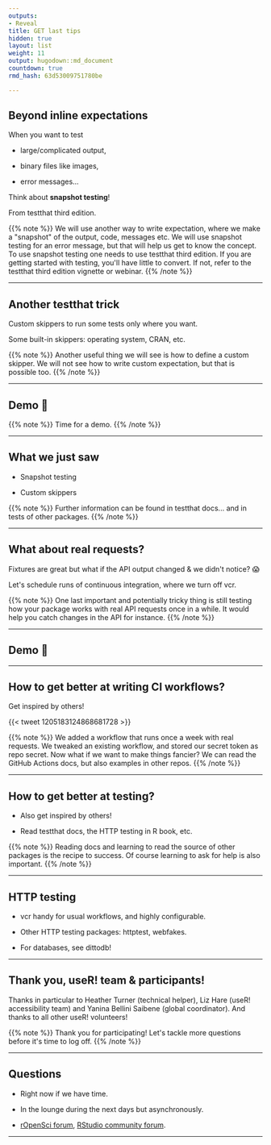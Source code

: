 ```yaml
---
outputs:
- Reveal
title: GET last tips
hidden: true
layout: list
weight: 11
output: hugodown::md_document
countdown: true
rmd_hash: 63d53009751780be

---
```


<div class="highlight">

</div>

## Beyond inline expectations

When you want to test

-   large/complicated output,

-   binary files like images,

-   error messages...

Think about **snapshot testing**!

From testthat third edition.

{{% note %}} We will use another way to write expectation, where we make a "snapshot" of the output, code, messages etc. We will use snapshot testing for an error message, but that will help us get to know the concept. To use snapshot testing one needs to use testthat third edition. If you are getting started with testing, you'll have little to convert. If not, refer to the testthat third edition vignette or webinar. {{% /note %}}

------------------------------------------------------------------------

## Another testthat trick

Custom skippers to run some tests only where you want.

Some built-in skippers: operating system, CRAN, etc.

{{% note %}} Another useful thing we will see is how to define a custom skipper. We will not see how to write custom expectation, but that is possible too. {{% /note %}}

------------------------------------------------------------------------

## Demo :rocket:

{{% note %}} Time for a demo. {{% /note %}}

------------------------------------------------------------------------

## What we just saw

-   Snapshot testing

-   Custom skippers

{{% note %}} Further information can be found in testthat docs... and in tests of other packages. {{% /note %}}

------------------------------------------------------------------------

## What about real requests?

Fixtures are great but what if the API output changed & we didn't notice? :scream:

Let's schedule runs of continuous integration, where we turn off vcr.

{{% note %}} One last important and potentially tricky thing is still testing how your package works with real API requests once in a while. It would help you catch changes in the API for instance. {{% /note %}}

------------------------------------------------------------------------

## Demo :rocket:

------------------------------------------------------------------------

## How to get better at writing CI workflows?

Get inspired by others!

{{< tweet 1205183124868681728 >}}

{{% note %}} We added a workflow that runs once a week with real requests. We tweaked an existing workflow, and stored our secret token as repo secret. Now what if we want to make things fancier? We can read the GitHub Actions docs, but also examples in other repos. {{% /note %}}

------------------------------------------------------------------------

## How to get better at testing?

-   Also get inspired by others!

-   Read testthat docs, the HTTP testing in R book, etc.

{{% note %}} Reading docs and learning to read the source of other packages is the recipe to success. Of course learning to ask for help is also important. {{% /note %}}

------------------------------------------------------------------------

## HTTP testing

-   vcr handy for usual workflows, and highly configurable.

-   Other HTTP testing packages: httptest, webfakes.

-   For databases, see dittodb!

------------------------------------------------------------------------

## Thank you, useR! team & participants!

Thanks in particular to Heather Turner (technical helper), Liz Hare (useR! accessibility team) and Yanina Bellini Saibene (global coordinator). And thanks to all other useR! volunteers!

{{% note %}} Thank you for participating! Let's tackle more questions before it's time to log off. {{% /note %}}

------------------------------------------------------------------------

## Questions

-   Right now if we have time.

-   In the lounge during the next days but asynchronously.

-   [rOpenSci forum](https://discuss.ropensci.org/), [RStudio community forum](https://community.rstudio.com/).

------------------------------------------------------------------------

